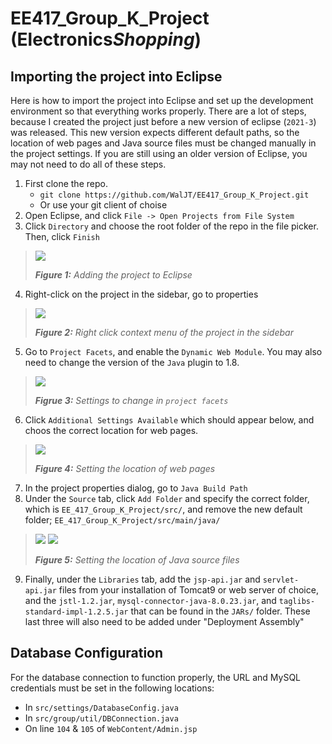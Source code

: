 # EE417_Group_K_Project (Electronics*Shopping*)

## Importing the project into Eclipse

Here is how to import the project into Eclipse and set up the development environment so that everything works properly. There are a lot of steps, because I created the project just before a new version of eclipse (`2021-3`) was released. This new version expects different default paths, so the location of web pages and Java source files must be changed manually in the project settings. If you are still using an older version of Eclipse, you may not need to do all of these steps.

1. First clone the repo.
    - `git clone https://github.com/WalJT/EE417_Group_K_Project.git`
    - Or use your git client of choise
2. Open Eclipse, and click `File -> Open Projects from File System`
3. Click `Directory` and choose the root folder of the repo in the file picker. Then, click `Finish`

> ![](https://i.imgur.com/bo5Fy1Ll.png)
> 
> ***Figure 1:*** *Adding the project to Eclipse*

4. Right-click on the project in the sidebar, go to properties

> ![](https://i.imgur.com/IUphbzRm.png)
> 
> ***Figure 2:*** *Right click context menu of the project in the sidebar*

5. Go to `Project Facets`, and enable the `Dynamic Web Module`. You may also need to change the version of the `Java` plugin to 1.8.

> ![](https://i.imgur.com/PgcvDFTm.png)
> 
> ***Figrue 3:*** *Settings to change in `project facets`*

6. Click `Additional Settings Available` which should appear below, and choos the correct location for web pages.

> ![](https://i.imgur.com/4DbW5w2m.png)
> 
> ***Figure 4:*** *Setting the location of web pages*

7. In the project properties dialog, go to `Java Build Path`
8. Under the `Source` tab, click `Add Folder` and specify the correct folder, which is `EE_417_Group_K_Project/src/`, and remove the new default folder; `EE_417_Group_K_Project/src/main/java/`

> ![](https://i.imgur.com/mUIpOfmm.png)
> ![](https://i.imgur.com/XWbGu3mm.png)
> 
> ***Figure 5:*** *Setting the location of Java source files*

9. Finally, under the `Libraries` tab, add the `jsp-api.jar` and `servlet-api.jar` files from your installation of Tomcat9 or web server of choice, and the `jstl-1.2.jar`, `mysql-connector-java-8.0.23.jar`, and `taglibs-standard-impl-1.2.5.jar` that can be found in the `JARs/` folder. These last three will also need to be added under "Deployment Assembly"


## Database Configuration

For the database connection to function properly, the URL and MySQL credentials must be set in the following locations:

- In `src/settings/DatabaseConfig.java`
- In `src/group/util/DBConnection.java`
- On line `104` & `105` of `WebContent/Admin.jsp`